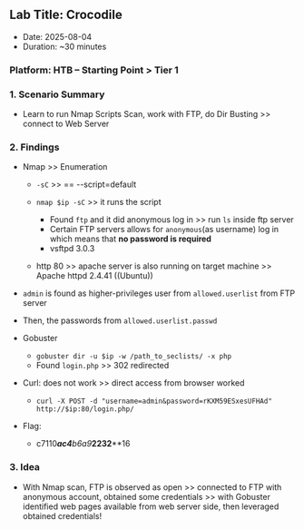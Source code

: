 ## Lab Title: Crocodile
- Date: 2025-08-04
- Duration: ~30 minutes

### Platform: HTB – Starting Point > Tier 1

### 1. Scenario Summary
- Learn to run Nmap Scripts Scan, work with FTP, do Dir Busting >> connect to Web Server

### 2. Findings
- Nmap              >> Enumeration
    - `-sC`         >> == --script=default
    - `nmap $ip -sC` >> it runs the script
        - Found `ftp` and it did anonymous log in >> run `ls` inside ftp server
        - Certain FTP servers allows for `anonymous`(as username) log in which means that **no password is required**
        - vsftpd 3.0.3

    - http 80 >> apache server is also running on target machine >> Apache httpd 2.4.41 ((Ubuntu))

- `admin` is found as higher-privileges user from `allowed.userlist` from FTP server
- Then, the passwords from `allowed.userlist.passwd`

- Gobuster
    - `gobuster dir -u $ip -w /path_to_seclists/ -x php`
    - Found `login.php` >> 302 redirected

- Curl: does not work >> direct access from browser worked
    - `curl -X POST -d "username=admin&password=rKXM59ESxesUFHAd" http://$ip:80/login.php/`
- Flag:
    - c7110***ac4****b6a9***2232****16

### 3. Idea
- With Nmap scan, FTP is observed as open >> connected to FTP with anonymous account, obtained some
    credentials >> with Gobuster identified web pages available from web server side, then leveraged
    obtained credentials!

